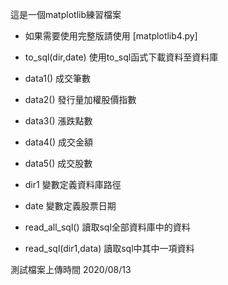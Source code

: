 這是一個matplotlib練習檔案

* 如果需要使用完整版請使用 [matplotlib4.py]

* to_sql(dir,date) 使用to_sql函式下載資料至資料庫

* data1() 成交筆數

* data2() 發行量加權股價指數

* data3() 漲跌點數

* data4() 成交金額

* data5() 成交股數

*  dir1 變數定義資料庫路徑

*  date 變數定義股票日期

*  read_all_sql() 讀取sql全部資料庫中的資料

*  read_sql(dir1,data) 讀取sql中其中一項資料

測試檔案上傳時間 2020/08/13